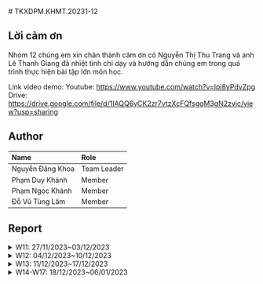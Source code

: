 ﻿﻿# TKXDPM.KHMT.20231-12
## Lời cảm ơn
Nhóm 12 chúng em xin chân thành cảm ơn cô Nguyễn Thị Thu Trang và anh Lê Thanh Giang đã nhiệt tình chỉ dạy và hướng dẫn chúng em trong quá trình thực hiện bài tập lớn môn học.

Link video demo: 
Youtube: https://www.youtube.com/watch?v=lpj8yPdvZpg
Drive: https://drive.google.com/file/d/1IAQQ6yCK2zr7vtzXcFQfsgqM3gN2zvjc/view?usp=sharing
## Author

| Name             | Role        |
|:-----------------| :---------- |
| Nguyễn Đăng Khoa | Team Leader |
| Phạm Duy Khánh   | Member      |
| Phạm Ngọc Khánh  | Member      |
| Đỗ Vũ Tùng Lâm   | Member      |


## Report
<details>
  <summary>W11: 27/11/2023~03/12/2023 </summary>
<br>

<details>


<summary>Nguyen Dang Khoa - 20204572</summary>
<br>

- Assigned tasks:
    - Find coupling in class PlaceOrderController

- Implementation details:
    - Pull Request(s): https://github.com/henrynguyen13/TKXDPM.KHMT.20231-12/pull/2
    - Specific implementation details:
        - Find coupling in class PlaceOrderController

</details>

<details>


<summary>Pham Duy Khanh - 20204570</summary>
<br>

- Assigned tasks:
    - Find coupling in class Order
    - Find coupling in class CartMedia

- Implementation details:
    - Pull Request(s): https://github.com/henrynguyen13/TKXDPM.KHMT.20231-12/pull/1
    - Specific implementation details:
        - Find coupling in class relation with Order

</details>

<details>


<summary>Do Vu Tung Lam - 20204574</summary>
<br>

- Assigned tasks:
    - Find coupling in class Cart

- Implementation details:
    - Pull Request(s): https://github.com/henrynguyen13/TKXDPM.KHMT.20231-12/pull/3
    - Specific implementation details:
        - Find coupling in class Cart

</details>

<details>


<summary>Pham Ngoc Khanh - 20200324</summary>
<br>

- Assigned tasks:
    - Find coupling in class BaseController
    - Find coupling in class MediaHandler
    - Find coupling in class MediaInvoiceScreenHandler

- Implementation details:
    - Pull Request(s): https://github.com/henrynguyen13/TKXDPM.KHMT.20231-12/pull/4
    - Specific implementation details:
        - Find coupling in class BaseController
        - Find coupling in class MediaHandler
        - Find coupling in class MediaInvoiceScreenHandler

</details>
</details>

<details>
  <summary>W12: 04/12/2023~10/12/2023 </summary>
<br>
<details>
<summary>Nguyen Dang Khoa - 20204572</summary>
<br>

- Assigned tasks:
    - Find cohesion in controller classes
    - Find reasons and solutions (if have)

- Implementation details:
    - Pull Request(s): https://github.com/henrynguyen13/TKXDPM.KHMT.20231-12/pull/5
    - Specific implementation details:
        - Find some type of cohesions such as: Communicational cohesion, Temporal cohesion, Procedural cohesion
        - Solutions: create other separate class for managing this object, such as CartController
        - Example![w12-img1.png](assets/w12-img1.png)

</details>

<details>
<summary>Do Vu Tung Lam - 20204574</summary>
<br>

- Assigned tasks:
    - Find cohesion in classes in subsystem folder and utils folder
    - Find reasons and solutions (if have)

- Implementation details:
    - Pull Request(s): https://github.com/henrynguyen13/TKXDPM.KHMT.20231-12/pull/7
    - Specific implementation details:
        - Find some type of cohesion such as: Communicational cohesion, Coincidental cohesion, Functional cohesion
        - Find the reason of those cohesions

</details>

<details>

<summary>Pham Duy Khanh - 20204570</summary>
<br>

- Assigned tasks:
    - Find cohesion in classes in views folder
    - Find reasons and solutions (if have)

- Implementation details:
    - Pull Request(s): https://github.com/henrynguyen13/TKXDPM.KHMT.20231-12/pull/8
    - Specific implementation details:
        - Find type of cohesion such as: Functional cohesion
        - Find the reason of those cohesions

</details>

<details>

<summary>Pham Ngoc Khanh - 20200324</summary>
<br>

- Assigned tasks:
    - Find cohesion in classes in entity folder
    - Find reasons and solutions (if have)

- Implementation details:
    - Pull Request(s): https://github.com/henrynguyen13/TKXDPM.KHMT.20231-12/pull/6
    - Specific implementation details:
        - Find type of cohesion such as: Functional cohesion
        - Find the reason of those cohesions

</details>



</details>

<details>
  <summary>W13: 11/12/2023~17/12/2023 </summary>
<br>
<details>
<summary>Nguyen Dang Khoa - 20204572</summary>
<br>

- Assigned tasks:
    - Find violations of the SOLID principle in Controller and Handler class
    - Find reasons and solutions (if have)

- Implementation details:
    - Pull Request(s): https://github.com/henrynguyen13/TKXDPM.KHMT.20231-12/pull/10
    - Specific implementation details:
        - Find violations of the SOLID principle in Controller and Handler class 
        - Find the reason of those violations
        - More details, I found violations in PaymentController class (SRP)

</details>
<details>
<summary>Do Vu Tung Lam - 20204574</summary>
<br>

- Assigned tasks:
    - Find violations of the SOLID principle in PlaceOrderController class
    - Find reasons and solutions (if have)

- Implementation details:
    - Pull Request(s): https://github.com/henrynguyen13/TKXDPM.KHMT.20231-12/pull/9
    - Specific implementation details:
        - Find violations of the SOLID principle in PlaceOrderController class such as: Single Responsibility Principle and Dependency Inversion Principle
        - Find the reason of those violations

</details>

<details>
<summary>Pham Ngoc Khanh - 20200324</summary>
<br>

- Assigned tasks:
    - Find violations of the SOLID principle in Utils class
    - Find reasons and solutions (if have)

- Implementation details:
    - Pull Request(s): https://github.com/henrynguyen13/TKXDPM.KHMT.20231-12/pull/13
    - Specific implementation details:
        - Find violations of the SOLID principle in Utils class such as: Single Responsibility Principle 
        - Find the reason of those violations

</details>

<details>
<summary>Pham Duy Khanh - 20204570</summary>
<br>

- Assigned tasks:
    - Find violations of the SOLID principle in Entity class
    - Find reasons and solutions (if have)

- Implementation details:
    - Pull Request(s): https://github.com/henrynguyen13/TKXDPM.KHMT.20231-12/pull/14
    - Specific implementation details:
        - Find violations of the SOLID principle in Entity class such as: Open/Close Principle
        - Find the reason of those violations

</details>
</details>

<details>
  <summary>W14-W17: 18/12/2023~06/01/2023 </summary>
<br>
<details>
<summary>Nguyen Dang Khoa - 20204572</summary>
<br>

- Assigned tasks:
   - Viết tài liệu đặc tả, thiết kế
   - Dựng base front-end
   - Đảm nhận phần: Trang chủ, danh sách sản phẩm, thêm sản phẩm vào giỏ, xem chi tiết sản phẩm, tìm kiếm và lọc sản phẩm

- Implementation details:
    - Người dùng có thể thêm sản phẩm vào giỏ hàng, xem chi tiết sản phẩm, lọc sản phẩm theo loại: CD, DVD, Book, LP và theo giá: Từ cao xuống thấp và từ thấp đến cao
    - Người dùng có thể phân trang, tìm kiếm sản phẩm theo tên

</details>
<details>
<summary>Do Vu Tung Lam - 20204574</summary>
<br>

- Assigned tasks:
    - Viết tài liệu đặc tả, thiết kế
    - Đảm nhận phần: Quản lý giỏ hàng, thanh toán (FE), xử lý trang kết quả, trang lịch sử và hủy đơn hàng

- Implementation details:
    - Người dùng có thể thêm/sửa xóa số lượng sản phẩm, đặt hàng
    - Người dùng thanh toán bằng VNPay sandbox
    - Sau khi thanh toán thành công sẽ hiện kết quả giao dịch
    - Người dùng có thể xem lịch sử đơn hàng
</details>

<details>
<summary>Pham Ngoc Khanh - 20200324</summary>
<br>

- Assigned tasks:
    - Viết tài liệu đặc tả, thiết kế
    - Đảm nhận phần: hóa đơn
- Implementation details:
    - Sau khi điền thông tin giao hàng, màn hình sẽ hiển thị hóa đơn

</details>

<details>
<summary>Pham Duy Khanh - 20204570</summary>
<br>

- Assigned tasks:
    - Viết tài liệu đặc tả, thiết kế
   - Dựng base back-end
   - Đảm nhận phần: Thông tin đơn hàng, thanh toán VNPay, hủy đơn hàng VNPay (backend)

- Implementation details:
    - Sau khi đặt hàng trong giỏ hàng, người dùng sẽ phải điền thông tin đơn hàng
    - Người dùng có thể chọn thanh toán bằng giao hàng thường/ giao hàng nhanh
    - Sau khi chọn Tỉnh/Thành phố, phí ship sẽ hiện ra
    - Người dùng thanh toán bằng VNPay

</details>
</details>
